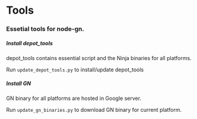Tools
==================
### Essetial tools for node-gn.

##### Install depot_tools
depot_tools contains essential script and the Ninja binaries for all platforms.

Run `update_depot_tools.py` to install/update depot_tools

##### Install GN
GN binary for all platforms are hosted in Google server.

Run `update_gn_binaries.py` to download GN binary for current platform.
